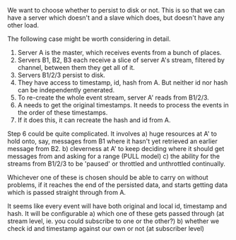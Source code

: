 We want to choose whether to persist to disk or not. This is so that we can have a server which doesn't and a slave which does, but doesn't have any other load.

The following case might be worth considering in detail. 
1. Server A is the master, which receives events from a bunch of places.
2. Servers B1, B2, B3 each receive a slice of server A's stream, filtered by channel, between them they get all of it.
3. Servers B1/2/3 persist to disk. 
4. They have access to timestamp, id, hash from A. But neither id nor hash can be independently generated.
5. To re-create the whole event stream, server A' reads from B1/2/3.
6. A needs to get the original timestamps. It needs to process the events in the order of these timestamps.
7. If it does this, it can recreate the hash and id from A.

Step 6 could be quite complicated. It involves
a) huge resources at A' to hold onto, say, messages from B1 where it hasn't yet retrieved an earlier message from B2.
b) cleverness at A' to keep deciding where it should get messages from and asking for a range (PULL model)
c) the ability for the streams from B1/2/3 to be 'paused' or throttled and unthrottled continually.

Whichever one of these is chosen should be able to carry on without problems, if it reaches the end of the persisted data, and starts getting data which is passed straight through from A.

It seems like every event will have both original and local id, timestamp and hash. It will be configurable 
a) which one of these gets passed through (at stream level, ie. you could subscribe to one or the other?)
b) whether we check id and timestamp against our own or not (at subscriber level)
